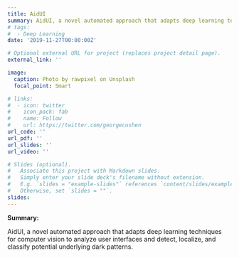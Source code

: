 ```yaml
---
title: AidUI
summary: AidUI, a novel automated approach that adapts deep learning techniques for computer vision to analyze user interfaces and detect, localize, and classify potential underlying dark patterns.
# tags:
#  - Deep Learning
date: '2019-11-27T00:00:00Z'

# Optional external URL for project (replaces project detail page).
external_link: ''

image:
  caption: Photo by rawpixel on Unsplash
  focal_point: Smart

# links:
#  - icon: twitter
#    icon_pack: fab
#    name: Follow
#    url: https://twitter.com/georgecushen
url_code: ''
url_pdf: ''
url_slides: ''
url_video: ''

# Slides (optional).
#   Associate this project with Markdown slides.
#   Simply enter your slide deck's filename without extension.
#   E.g. `slides = "example-slides"` references `content/slides/example-slides.md`.
#   Otherwise, set `slides = ""`.
slides: 
---
```


**Summary:**

AidUI, a novel automated approach that adapts deep learning techniques for computer vision to analyze user interfaces and detect, localize, and classify potential underlying dark patterns.
